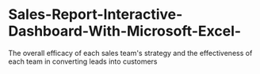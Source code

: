 # Sales-Report-Interactive-Dashboard-With-Microsoft-Excel-
The overall efficacy of each sales team's strategy and the effectiveness of each team in converting leads into customers 
